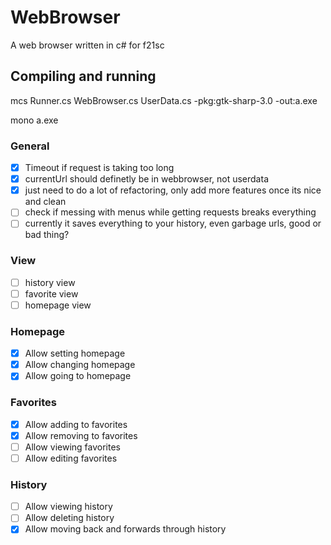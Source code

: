 # WebBrowser
A web browser written in c# for f21sc
## Compiling and running
mcs Runner.cs WebBrowser.cs UserData.cs -pkg:gtk-sharp-3.0 -out:a.exe

mono a.exe

### General
- [x] Timeout if request is taking too long
- [x] currentUrl should definetly be in webbrowser, not userdata
- [x] just need to do a lot of refactoring, only add more features once its nice and clean
- [ ] check if messing with menus while getting requests breaks everything
- [ ] currently it saves everything to your history, even garbage urls, good or bad thing?

### View
- [ ] history view
- [ ] favorite view
- [ ] homepage view

### Homepage
- [x] Allow setting homepage
- [x] Allow changing homepage
- [x] Allow going to homepage

### Favorites
- [x] Allow adding to favorites
- [x] Allow removing to favorites
- [ ] Allow viewing favorites
- [ ] Allow editing favorites

### History
- [ ] Allow viewing history
- [ ] Allow deleting history
- [x] Allow moving back and forwards through history
